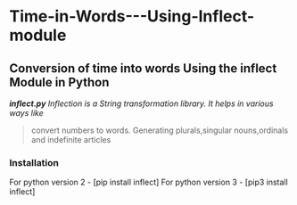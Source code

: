 # Time-in-Words---Using-Inflect-module
## Conversion of time into words Using the inflect Module in Python
**_inflect.py_**
*Inflection is a String transformation library.*
*It helps in various ways like*
>convert numbers to words.
>Generating plurals,singular nouns,ordinals and  indefinite articles
### Installation
For python version 2 - [pip install inflect]
For python version 3 - [pip3 install inflect]




